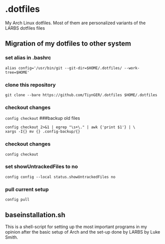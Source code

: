 # .dotfiles
My Arch Linux dotfiles. Most of them are personalized variants of the LARBS dotfiles files

## Migration of my dotfiles to other system
### set alias in .bashrc
```alias config='/usr/bin/git --git-dir=$HOME/.dotfiles/ --work-tree=$HOME'```
### clone this repository
```git clone --bare https://github.com/TiynGER/.dotfiles $HOME/.dotfiles```
### checkout changes
```config checkout```
###backup old files
```mkdir -p .config-backup && \ 
config checkout 2>&1 | egrep "\s+\." | awk {'print $1'} | \
xargs -I{} mv {} .config-backup/{}
```
### checkout changes
```config checkout```
### set showUntrackedFiles to no
```config config --local status.showUntrackedFiles no```
### pull current setup
```config pull```

## baseinstallation.sh
This is a shell-script for setting up the most important programs in my opinion after the basic setup of Arch and the set-up done by LARBS by Luke Smith.
